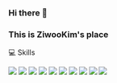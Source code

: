 ### Hi there 👋
### This is ZiwooKim's place 

💻 Skills


<!-- Java --><img src="https://img.shields.io/badge/Java-FFFFFF?style=for-the-badge&logo=java&logoColor=black"> <!-- Spring --><img src="https://img.shields.io/badge/Spring-6DB33F?style=for-the-badge&logo=spring&logoColor=white"> <!-- SpringBoot --><img src="https://img.shields.io/badge/SpringBoot-6DB33F?style=for-the-badge&logo=SpringBoot&logoColor=white"> <img src="https://img.shields.io/badge/JPA-FFFFFF?style=for-the-badge&logo=jpa&logoColor=black">

<!-- HTML5 --><img src="https://img.shields.io/badge/HTML5-E34F26?style=for-the-badge&logo=html5&logoColor=white"> <!-- JavaScript --><img src="https://img.shields.io/badge/JavaScript-323330?style=for-the-badge&logo=javascript&logoColor=white"> <!-- jQuery --><img src="https://img.shields.io/badge/jQuery-0769AD?style=for-the-badge&logo=jquery&logoColor=white"> <!-- AngularJS --><img src="https://img.shields.io/badge/AngularJS-E23237?style=for-the-badge&logo=angularjs&logoColor=white">

<!-- MySQL --><img src="https://img.shields.io/badge/MySQL-005C84?style=for-the-badge&logo=mysql&logoColor=white"> <!-- PostgreSQL --><img src="https://img.shields.io/badge/PostgreSQL-316192?style=for-the-badge&logo=postgresql&logoColor=white">


<!--
**ziwookim/ziwookim** is a ✨ _special_ ✨ repository because its `README.md` (this file) appears on your GitHub profile.

Here are some ideas to get you started:

- 🔭 I’m currently working on ...
- 🌱 I’m currently learning ...
- 👯 I’m looking to collaborate on ...
- 🤔 I’m looking for help with ...
- 💬 Ask me about ...
- 📫 How to reach me: ...
- 😄 Pronouns: ...
- ⚡ Fun fact: ...
-->

